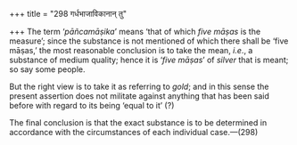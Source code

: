 +++
title = "298 गर्धभाजाविकानान् तु"

+++
The term ‘*pāñcamāṣika*’ means ‘that of which *five māṣas* is the
measure’; since the substance is not mentioned of which there shall be
‘five māṣas,’ the most reasonable conclusion is to take the mean,
*i.e*., a substance of medium quality; hence it is ‘*five māṣas*’ of
*silver* that is meant; so say some people.

But the right view is to take it as referring to *gold*; and in this
sense the present assertion does not militate against anything that has
been said before with regard to its being ‘equal to it’ (?)

The final conclusion is that the exact substance is to be determined in
accordance with the circumstances of each individual case.—(298)


